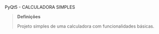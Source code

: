 PyQt5 - CALCULADORA SIMPLES

> **Definições**
>
> Projeto simples de uma calculadora com funcionalidades básicas.